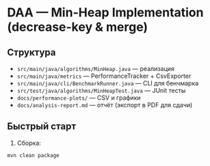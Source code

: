 # DAA — Min-Heap Implementation (decrease-key & merge)

## Структура
- `src/main/java/algorithms/MinHeap.java` — реализация
- `src/main/java/metrics` — PerformanceTracker + CsvExporter
- `src/main/java/cli/BenchmarkRunner.java` — CLI для бенчмарка
- `src/test/java/algorithms/MinHeapTest.java` — JUnit тесты
- `docs/performance-plots/` — CSV и графики
- `docs/analysis-report.md` — отчёт (экспорт в PDF для сдачи)

## Быстрый старт
1. Сборка:
```bash
mvn clean package
